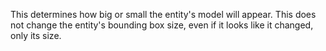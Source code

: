 This determines how big or small the entity's model will appear. 
This does not change the entity's bounding box size, even if it looks like it changed, only its size.